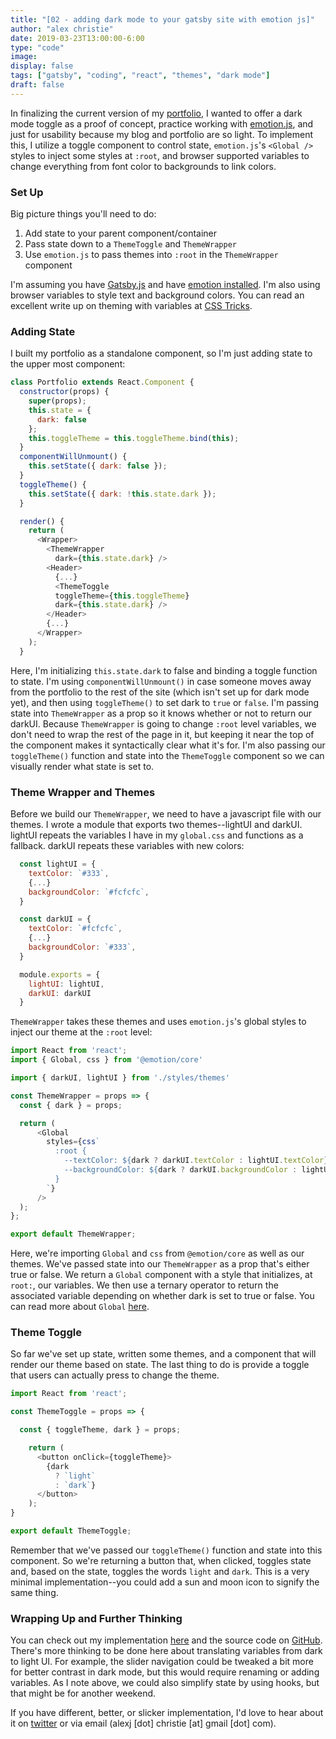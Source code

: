 ```yaml
---
title: "[02 - adding dark mode to your gatsby site with emotion js]"
author: "alex christie"
date: 2019-03-23T13:00:00-6:00
type: "code"
image: 
display: false
tags: ["gatsby", "coding", "react", "themes", "dark mode"]
draft: false
---
```

In finalizing the current version of my [portfolio](/portfolio), I wanted to offer a dark mode toggle as a proof of concept, practice working with [emotion.js](https://emotion.sh/docs/introduction), and just for usability because my blog and portfolio are so light. To implement this, I utilize a toggle component to control state, `emotion.js`'s `<Global />` styles to inject some styles at `:root`, and browser supported variables to change everything from font color to backgrounds to link colors.

<!--more-->

### Set Up

Big picture things you'll need to do:

1. Add state to your parent component/container
2. Pass state down to a `ThemeToggle` and `ThemeWrapper`
3. Use `emotion.js` to pass themes into `:root` in the `ThemeWrapper` component

I'm assuming you have [Gatsby.js](https://www.gatsbyjs.org/docs/quick-start) and have [emotion installed](https://www.gatsbyjs.org/docs/emotion/.). I'm also using browser variables to style text and background colors. You can read an excellent write up on theming with variables at [CSS Tricks](https://css-tricks.com/theming-with-variables-globals-and-locals/).

### Adding State

I built my portfolio as a standalone component, so I'm just adding state to the upper most component:

``` javascript
class Portfolio extends React.Component {
  constructor(props) {
    super(props);
    this.state = {
      dark: false
    };
    this.toggleTheme = this.toggleTheme.bind(this);
  }
  componentWillUnmount() {
    this.setState({ dark: false });
  }
  toggleTheme() {
    this.setState({ dark: !this.state.dark });
  }

  render() {
    return (
      <Wrapper>
        <ThemeWrapper
          dark={this.state.dark} />
        <Header>
          {...}
          <ThemeToggle
          toggleTheme={this.toggleTheme}
          dark={this.state.dark} />
        </Header>
        {...}
      </Wrapper>
    );
  }
```

Here, I'm initializing `this.state.dark` to false and binding a toggle function to state. I'm using `componentWillUnmount()` in case someone moves away from the portfolio to the rest of the site (which isn't set up for dark mode yet), and then using `toggleTheme()` to set dark to `true` or `false`. I'm passing state into `ThemeWrapper` as a prop so it knows whether or not to return our darkUI. Because `ThemeWrapper` is going to change `:root` level variables, we don't need to wrap the rest of the page in it, but keeping it near the top of the component makes it syntactically clear what it's for. I'm also passing our `toggleTheme()` function and state into the `ThemeToggle` component so we can visually render what state is set to.

### Theme Wrapper and Themes

Before we build our `ThemeWrapper`, we need to have a javascript file with our themes. I wrote a module that exports two themes--lightUI and darkUI. lightUI repeats the variables I have in my `global.css` and functions as a fallback. darkUI repeats these variables with new colors:

``` javascript
  const lightUI = {
    textColor: `#333`,
    {...}
    backgroundColor: `#fcfcfc`,
  }

  const darkUI = {
    textColor: `#fcfcfc`,
    {...}
    backgroundColor: `#333`,
  }

  module.exports = {
    lightUI: lightUI,
    darkUI: darkUI
  }
```

`ThemeWrapper` takes these themes and uses `emotion.js`'s global styles to inject our theme at the `:root` level:

``` javascript
import React from 'react';
import { Global, css } from '@emotion/core'

import { darkUI, lightUI } from './styles/themes'

const ThemeWrapper = props => {
  const { dark } = props;

  return (
      <Global
        styles={css`
          :root {
            --textColor: ${dark ? darkUI.textColor : lightUI.textColor};
            --backgroundColor: ${dark ? darkUI.backgroundColor : lightUI.backgroundColor};
          }
        `}
      />
  );
};

export default ThemeWrapper;
```

Here, we're importing `Global` and `css` from `@emotion/core` as well as our themes. We've passed state into our `ThemeWrapper` as a prop that's either true or false. We return a `Global` component with a style that initializes, at `root:`, our variables. We then use a ternary operator to return the associated variable depending on whether dark is set to true or false. You can read more about `Global` [here](https://emotion.sh/docs/globals).

### Theme Toggle

So far we've set up state, written some themes, and a component that will render our theme based on state. The last thing to do is provide a toggle that users can actually press to change the theme.

``` javascript
import React from 'react';

const ThemeToggle = props => {

  const { toggleTheme, dark } = props;

    return (
      <button onClick={toggleTheme}>
        {dark
          ? `light`
          : `dark`}
      </button>
    );
}

export default ThemeToggle;
```

Remember that we've passed our `toggleTheme()` function and state into this component. So we're returning a button that, when clicked, toggles state and, based on the state, toggles the words `light` and `dark`. This is a very minimal implementation--you could add a sun and moon icon to signify the same thing.

### Wrapping Up and Further Thinking

You can check out my implementation [here](https://www.inadequatefutures.com/portfolio/) and the source code on [GitHub](https://github.com/inadeqtfuturs/if/tree/master/src/components/portfolio). There's more thinking to be done here about translating variables from dark to light UI. For example, the slider navigation could be tweaked a bit more for better contrast in dark mode, but this would require renaming or adding variables. As I note above, we could also simplify state by using hooks, but that might be for another weekend.

If you have different, better, or slicker implementation, I'd love to hear about it on [twitter](https://twitter.com/inadeqt_futurs) or via email (alexj [dot] christie [at] gmail [dot] com).
